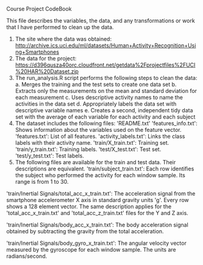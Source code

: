Course Project CodeBook

This file describes the variables, the data, and any transformations or work that I have performed to clean up the data.

1. The site where the data was obtained: http://archive.ics.uci.edu/ml/datasets/Human+Activity+Recognition+Using+Smartphones
2. The data for the project: https://d396qusza40orc.cloudfront.net/getdata%2Fprojectfiles%2FUCI%20HAR%20Dataset.zip
3. The run_analysis.R script performs the following steps to clean the data:
    a. Merges the training and the test sets to create one data set
    b. Extracts only the measurements on the mean and standard deviation for each measurement
    c. Uses descriptive activity names to name the activities in the data set
    d. Appropriately labels the data set with descriptive variable names
    e. Creates a second, independent tidy data set with the average of each variable for each activity and each subject
4. The dataset includes the following files:
'README.txt'
'features_info.txt': Shows information about the variables used on the feature vector.
'features.txt': List of all features.
'activity_labels.txt': Links the class labels with their activity name.
'train/X_train.txt': Training set.
'train/y_train.txt': Training labels.
'test/X_test.txt': Test set.
'test/y_test.txt': Test labels.
5. The following files are available for the train and test data. Their descriptions are equivalent.
'train/subject_train.txt': Each row identifies the subject who performed the activity for each window sample. Its range is from 1 to 30.

'train/Inertial Signals/total_acc_x_train.txt': The acceleration signal from the smartphone accelerometer X axis in standard gravity units 'g'. Every row shows a 128 element vector. The same description applies for the 'total_acc_x_train.txt' and 'total_acc_z_train.txt' files for the Y and Z axis.

'train/Inertial Signals/body_acc_x_train.txt': The body acceleration signal obtained by subtracting the gravity from the total acceleration.

'train/Inertial Signals/body_gyro_x_train.txt': The angular velocity vector measured by the gyroscope for each window sample. The units are radians/second.
